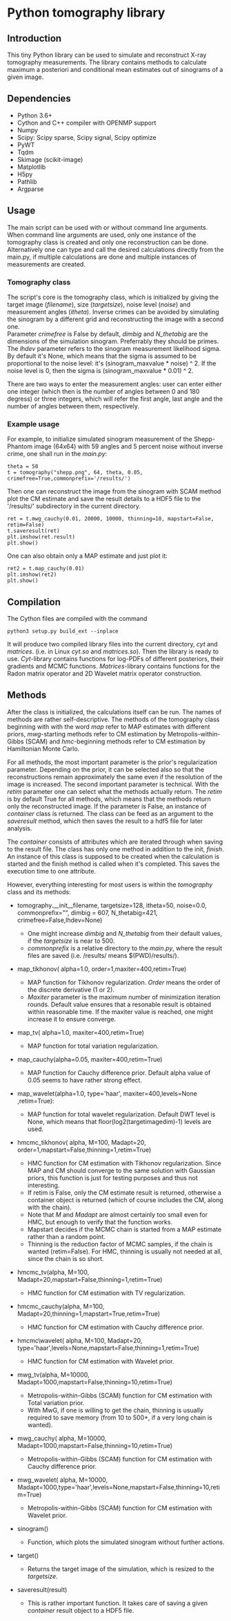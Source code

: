 # Python tomography library

## Introduction
This tiny Python library can be used to simulate and reconstruct X-ray tomography measurements. The library contains methods to calculate maximum a posteriori and conditional mean estimates out of sinograms of a given image.

## Dependencies
- Python 3.6+
- Cython and C++ compiler with OPENMP support
- Numpy
- Scipy: Scipy sparse, Scipy signal, Scipy optimize
- PyWT
- Tqdm
- Skimage (scikit-image)
- Matplotlib
- H5py
- Pathlib
- Argparse

## Usage
The main script can be used with or without command line arguments. When command line arguments are used, only one instance of the tomography class is created and only one reconstruction can be done. Alternatively one can type and call the desired calculations directly from the main.py, if multiple calculations are done and multiple instances of measurements are created.
### Tomography class
The script's core is the tomography class, which is initialized by giving the target image (_filename_), size (_targetsize_), noise level (_noise_) and measurement angles (_itheta_).  Inverse crimes can be avoided by simulating the  sinogram by a different grid and reconstructing the image with a second one.  
Parameter _crimefree_ is False by default, _dimbig_ and _N\_thetabig_ are the dimensions of the simulation sinogram. Preferrably they should be primes. 
The _lhdev_ parameter refers to the sinogram measurement likelihood sigma. By default it's None, which means that the sigma is assumed to be proportional to the noise level: it's (sinogram\_maxvalue * noise) ^ 2. If the noise level is 0, then the sigma is (sinogram\_maxvalue * 0.01) ^ 2.

There are two ways to enter the  measurement angles: user can enter either one integer (which then is the number of angles between 0 and 180 degress) or three integers, which will refer the first angle, last angle and the number of angles between them, respectively.

### Example usage
For example, to initialize simulated sinogram measurement of the Shepp-Phantom image (64x64) with 59 angles and 5 percent noise without inverse crime, one shall run in the _main.py_:
~~~~
theta = 50
t = tomography("shepp.png", 64, theta, 0.05, crimefree=True,commonprefix='/results/')
~~~~

Then one can reconstruct the image from the sinogram with SCAM method plot the CM estimate and save the result details to a HDF5 file to the '/results/' subdirectory in the current directory.
~~~~
ret = t.mwg_cauchy(0.01, 20000, 10000, thinning=10, mapstart=False, retim=False)
t.saveresult(ret)
plt.imshow(ret.result)
plt.show()
~~~~

One can also obtain only a MAP estimate and just plot it:
~~~~
ret2 = t.map_cauchy(0.01)
plt.imshow(ret2)
plt.show()
~~~~

## Compilation
The Cython files are compiled with the command
~~~~
python3 setup.py build_ext --inplace
~~~~
It will produce two compiled library files into the current directory, _cyt_ and _matrices_. (i.e. in Linux _cyt.so_ and _matrices.so_). Then the library is ready to use.  _Cyt_-library contains functions for log-PDFs of different posteriors, their gradients and MCMC functions.
_Matrices_-library contains functions for the Radon matrix operator and 2D Wavelet matrix operator construction. 


## Methods
After the class is initialized, the calculations itself can be run. The names of methods are rather self-descriptive. The methods of the tomography class beginning with  with the word _map_ refer to MAP estimates with different priors, _mwg_-starting methods refer to CM estimation by Metropolis-within-Gibbs (SCAM) and _hmc_-beginning methods refer to CM estimation by Hamiltonian Monte Carlo. 

For all methods, the most important  parameter is the prior's regularization parameter. Depending on the prior, it can be selected also so that the reconstructions remain approximately the same even if the resolution of the image is increased. The second important parameter is technical. With the _retim_ parameter one can select what the methods actually return. The _retim_ is by default True for all methods, which means that the methods return only the reconstructed image. If the parameter is False, an instance of _container_ class is returned. The class can be feed as an argument to the _saveresult_ method, which then saves the result to a hdf5 file for later analysis.

The _container_ consists of attributes which are iterated through when saving to the result file. The class has only one method in addition to the init, _finish_. An instance of this class  is supposed to be created when the calculation is started and the finish method is called when it's completed. This saves the execution time to one attribute.

However, everything interesting for most users is within the _tomography_ class and its methods:

- tomography.\_\_init\_\_filename, targetsize=128, itheta=50, noise=0.0,  commonprefix="", dimbig = 607, N\_thetabig=421, crimefree=False,lhdev=None)
    - One might increase _dimbig_  and _N\_thetabig_ from their default values, if the _targetsize_ is near to 500.
    - _commonprefix_ is a relative directory to the _main.py_, where the result files are saved (i.e. /results/ means $(PWD)/results/). 
    
- map\_tikhonov( alpha=1.0, order=1,maxiter=400,retim=True)
    - MAP function for Tikhonov regularization. _Order_ means the order of the discrete derivative (1 or 2). 
    - _Maxiter_ parameter is the maximum number of minimization iteration rounds. Default value ensures that a resonable result is obtained within reasonable time. If the maxiter value is reached, one might increase it to ensure converge.

-  map\_tv( alpha=1.0, maxiter=400,retim=True)
    - MAP function for total variation regularization.

- map\_cauchy(alpha=0.05, maxiter=400,retim=True)
    - MAP function for Cauchy difference prior. Default alpha value of 0.05 seems to have rather strong effect.
    
- map\_wavelet(alpha=1.0, type='haar', maxiter=400,levels=None ,retim=True):
    - MAP function for total wavelet regularization. Default DWT level is None, which means that floor(log2(targetimagedim)-1) levels are used.
    
- hmcmc\_tikhonov( alpha, M=100, Madapt=20, order=1,mapstart=False,thinning=1,retim=True)
    - HMC function for CM estimation with Tikhonov regularization. Since MAP and CM should converge to the same solution with Gaussian priors, this function is just for testing purposes and thus not interesting. 
    - If retim is False, only the CM estimate result is returned, otherwise a container object is returned (which of course includes the CM, along with the chain).
   - Note that _M_ and _Madapt_ are almost certainly too small even for HMC, but enough to verify that the function works.
   - Mapstart decides if the MCMC chain is started from a MAP estimate rather than a random point.
   - Thinning is the reduction factor of MCMC samples, if the chain is wanted (retim=False). For HMC, thinning is usually not needed at all, since the chain is so short.
    
- hmcmc\_tv(alpha, M=100, Madapt=20,mapstart=False,thinning=1,retim=True)
    - HMC function for CM estimation with TV regularization.
    
- hmcmc\_cauchy(alpha, M=100, Madapt=20,thinning=1,mapstart=True,retim=True)
    - HMC function for CM estimation with Cauchy difference prior.
    
- hmcmc\wavelet( alpha, M=100, Madapt=20, type='haar',levels=None,mapstart=False,thinning=1,retim=True)
    - HMC function for CM estimation with Wavelet prior.    
    
-  mwg\_tv(alpha, M=10000, Madapt=1000,mapstart=False,thinning=10,retim=True)
    - Metropolis-within-Gibbs (SCAM) function for CM estimation with Total variation prior.
    - With MwG, if one is willing to get the chain, thinning is usually required to save memory (from 10 to 500+, if a very long chain is wanted).
    
-  mwg\_cauchy( alpha, M=10000, Madapt=1000,mapstart=False,thinning=10,retim=True)
    - Metropolis-within-Gibbs (SCAM) function for CM estimation with Cauchy difference prior.
    
-  mwg\_wavelet( alpha, M=10000, Madapt=1000,type='haar',levels=None,mapstart=False,thinning=10,retim=True)
    - Metropolis-within-Gibbs (SCAM) function for CM estimation with Wavelet prior.    

- sinogram()
    - Function, which plots the simulated sinogram without further actions. 
    
- target()
    - Returns the target image of the simulation, which is resized to the _targetsize_.
    
- saveresult(result)
    - This is rather important function. It takes care of saving a given _container_ result object to a HDF5 file.
    
    